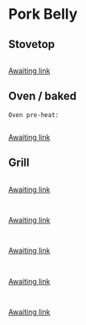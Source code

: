 # Pork Belly

## Stovetop
```

```
[Awaiting link](url)


## Oven / baked
```
Oven pre-heat:


```
[Awaiting link](url)


## Grill
```

```
[Awaiting link](url)


## 
```

```
[Awaiting link](url)


## 
```

```
[Awaiting link](url)


## 
```

```
[Awaiting link](url)


## 
```

```
[Awaiting link](url)
